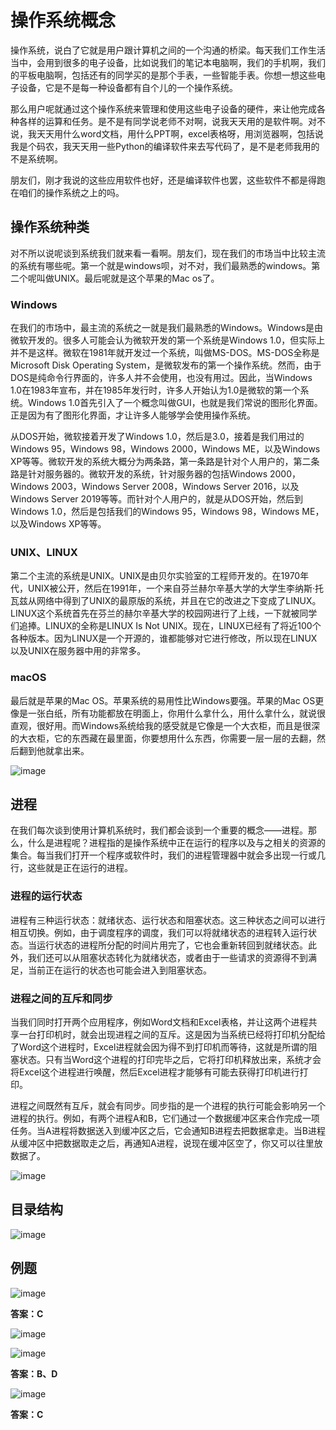 # 操作系统概念

  操作系统，说白了它就是用户跟计算机之间的一个沟通的桥梁。每天我们工作生活当中，会用到很多的电子设备，比如说我们的笔记本电脑啊，我们的手机啊，我们的平板电脑啊，包括还有的同学买的是那个手表，一些智能手表。你想一想这些电子设备，它是不是每一种设备都有自个儿的一个操作系统。
  
  那么用户呢就通过这个操作系统来管理和使用这些电子设备的硬件，来让他完成各种各样的运算和任务。是不是有同学说老师不对啊，说我天天用的是软件啊。对不说，我天天用什么word文档，用什么PPT啊，excel表格呀，用浏览器啊，包括说我是个码农，我天天用一些Python的编译软件来去写代码了，是不是老师我用的不是系统啊。
  
  朋友们，刚才我说的这些应用软件也好，还是编译软件也罢，这些软件不都是得跑在咱们的操作系统之上的吗。

## 操作系统种类

  对不所以说呢谈到系统我们就来看一看啊。朋友们，现在我们的市场当中比较主流的系统有哪些呢。第一个就是windows呗，对不对，我们最熟悉的windows。第二个呢叫做UNIX。最后呢就是这个苹果的Mac os了。

### Windows
  在我们的市场中，最主流的系统之一就是我们最熟悉的Windows。Windows是由微软开发的。很多人可能会认为微软开发的第一个系统是Windows 1.0，但实际上并不是这样。微软在1981年就开发过一个系统，叫做MS-DOS。MS-DOS全称是Microsoft Disk Operating System，是微软发布的第一个操作系统。然而，由于DOS是纯命令行界面的，许多人并不会使用，也没有用过。因此，当Windows 1.0在1983年宣布，并在1985年发行时，许多人开始认为1.0是微软的第一个系统。Windows 1.0首先引入了一个概念叫做GUI，也就是我们常说的图形化界面。正是因为有了图形化界面，才让许多人能够学会使用操作系统。

  从DOS开始，微软接着开发了Windows 1.0，然后是3.0，接着是我们用过的Windows 95，Windows 98，Windows 2000，Windows ME，以及Windows XP等等。微软开发的系统大概分为两条路，第一条路是针对个人用户的，第二条路是针对服务器的。微软开发的系统，针对服务器的包括Windows 2000，Windows 2003，Windows Server 2008，Windows Server 2016，以及Windows Server 2019等等。而针对个人用户的，就是从DOS开始，然后到Windows 1.0，然后是包括我们的Windows 95，Windows 98，Windows ME，以及Windows XP等等。

### UNIX、LINUX
  第二个主流的系统是UNIX。UNIX是由贝尔实验室的工程师开发的。在1970年代，UNIX被公开，然后在1991年，一个来自芬兰赫尔辛基大学的大学生李纳斯·托瓦兹从网络中得到了UNIX的最原版的系统，并且在它的改进之下变成了LINUX。LINUX这个系统首先在芬兰的赫尔辛基大学的校园网进行了上线，一下就被同学们追捧。LINUX的全称是LINUX Is Not UNIX。现在，LINUX已经有了将近100个各种版本。因为LINUX是一个开源的，谁都能够对它进行修改，所以现在LINUX以及UNIX在服务器中用的非常多。

### macOS
  最后就是苹果的Mac OS。苹果系统的易用性比Windows要强。苹果的Mac OS更像是一张白纸，所有功能都放在明面上，你用什么拿什么，用什么拿什么，就说很直观，很好用。而Windows系统给我的感受就是它像是一个大衣柜，而且是很深的大衣柜，它的东西藏在最里面，你要想用什么东西，你需要一层一层的去翻，然后翻到他就拿出来。

![image](https://github.com/anna-symington/web-engineering/assets/160561460/10b685bc-bf99-4526-ae41-c38f33216792)

## 进程

  在我们每次谈到使用计算机系统时，我们都会谈到一个重要的概念——进程。那么，什么是进程呢？进程指的是操作系统中正在运行的程序以及与之相关的资源的集合。每当我们打开一个程序或软件时，我们的进程管理器中就会多出现一行或几行，这些就是正在运行的进程。

### 进程的运行状态

  进程有三种运行状态：就绪状态、运行状态和阻塞状态。这三种状态之间可以进行相互切换。例如，由于调度程序的调度，我们可以将就绪状态的进程转入运行状态。当运行状态的进程所分配的时间片用完了，它也会重新转回到就绪状态。此外，我们还可以从阻塞状态转化为就绪状态，或者由于一些请求的资源得不到满足，当前正在运行的状态也可能会进入到阻塞状态。

### 进程之间的互斥和同步

  当我们同时打开两个应用程序，例如Word文档和Excel表格，并让这两个进程共享一台打印机时，就会出现进程之间的互斥。这是因为当系统已经将打印机分配给了Word这个进程时，Excel进程就会因为得不到打印机而等待，这就是所谓的阻塞状态。只有当Word这个进程的打印完毕之后，它将打印机释放出来，系统才会将Excel这个进程进行唤醒，然后Excel进程才能够有可能去获得打印机进行打印。

  进程之间既然有互斥，就会有同步。同步指的是一个进程的执行可能会影响另一个进程的执行。例如，有两个进程A和B，它们通过一个数据缓冲区来合作完成一项任务。当A进程将数据送入到缓冲区之后，它会通知B进程去把数据拿走。当B进程从缓冲区中把数据取走之后，再通知A进程，说现在缓冲区空了，你又可以往里放数据了。

![image](https://github.com/anna-symington/web-engineering/assets/160561460/8d01edcc-4a56-4e4b-b220-90884e5b1785)

## 目录结构

![image](https://github.com/anna-symington/web-engineering/assets/160561460/04121199-a9db-407f-9175-5b7c6dfa44e8)

## 例题

![image](https://github.com/anna-symington/web-engineering/assets/160561460/7d5c470f-b46f-4d7d-9f80-e286e9933627)

**答案：C**

![image](https://github.com/anna-symington/web-engineering/assets/160561460/38ddf3ef-c651-4403-bfe0-9e9fd274cc5a)

![image](https://github.com/anna-symington/web-engineering/assets/160561460/a0d29c96-80ec-4e40-ad09-425984396782)

**答案：B、D**

![image](https://github.com/anna-symington/web-engineering/assets/160561460/4024f2c7-2362-4613-98d2-a15c9d1fad1b)

**答案：C**
